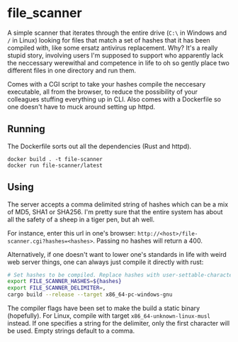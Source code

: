 # file_scanner

A simple scanner that iterates through the entire drive (`C:\` in Windows and `/` in Linux) looking for files that match a set of hashes that it has been compiled with, like some ersatz antivirus replacement. Why? It's a really stupid story, involving users I'm supposed to support who apparently lack the neccessary werewithal and competence in life to oh so gently place two different files in one directory and run them. 

Comes with a CGI script to take your hashes compile the neccesary executable, all from the browser, to reduce the possibility of your colleagues stuffing everything up in CLI. Also comes with a Dockerfile so one doesn't have to muck around setting up httpd.

## Running

The Dockerfile sorts out all the dependencies (Rust and httpd). 

```
docker build . -t file-scanner
docker run file-scanner/latest
```

## Using

The server accepts a comma delimited string of hashes which can be a mix of MD5, SHA1 or SHA256. I'm pretty sure that the entire system has about all the safety of a sheep in a tiger pen, but ah well.

For instance, enter this url in one's browser: `http://<host>/file-scanner.cgi?hashes=<hashes>`. Passing no hashes will return a 400.

Alternatively, if one doesn't want to lower one's standards in life with weird web server things, one can always just compile it directly with rust:

```bash
# Set hashes to be compiled. Replace hashes with user-settable-character-delimited string of hashes
export FILE_SCANNER_HASHES=${hashes}
export FILE_SCANNER_DELIMITER=,
cargo build --release --target x86_64-pc-windows-gnu
```

The compiler flags have been set to make the build a static binary (hopefully). For Linux, compile with target `x86_64-unknown-linux-musl` instead. If one specifies a string for the delimiter, only the first character will be used. Empty strings default to a comma.

